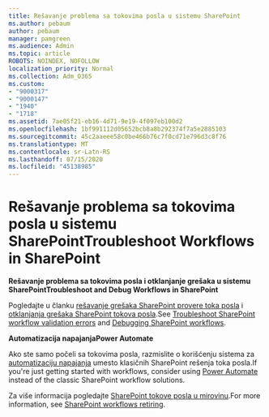 ```yaml
---
title: Rešavanje problema sa tokovima posla u sistemu SharePoint
ms.author: pebaum
author: pebaum
manager: pamgreen
ms.audience: Admin
ms.topic: article
ROBOTS: NOINDEX, NOFOLLOW
localization_priority: Normal
ms.collection: Adm_O365
ms.custom:
- "9000317"
- "9000147"
- "1940"
- "1718"
ms.assetid: 7ae05f21-eb16-4d71-9e19-4f097eb100d2
ms.openlocfilehash: 1bf991112d05652bcb8a8b292374f7a5e2885103
ms.sourcegitcommit: 45c2aaeee58c0be466b76c7f0cd71e796d3c8f76
ms.translationtype: MT
ms.contentlocale: sr-Latn-RS
ms.lasthandoff: 07/15/2020
ms.locfileid: "45138985"
---
```

# <a name="troubleshoot-workflows-in-sharepoint"></a><span data-ttu-id="9ee6b-102">Rešavanje problema sa tokovima posla u sistemu SharePoint</span><span class="sxs-lookup"><span data-stu-id="9ee6b-102">Troubleshoot Workflows in SharePoint</span></span>

<span data-ttu-id="9ee6b-103">**Rešavanje problema sa tokovima posla i otklanjanje grešaka u sistemu SharePoint**</span><span class="sxs-lookup"><span data-stu-id="9ee6b-103">**Troubleshoot and Debug Workflows in SharePoint**</span></span>

<span data-ttu-id="9ee6b-104">Pogledajte u članku [rešavanje grešaka SharePoint provere toka posla](https://docs.microsoft.com/sharepoint/dev/general-development/troubleshooting-sharepoint-server-workflow-validation-errors-in-visio) i [otklanjanja grešaka SharePoint tokova posla](https://docs.microsoft.com/sharepoint/dev/general-development/debugging-sharepoint-server-workflows).</span><span class="sxs-lookup"><span data-stu-id="9ee6b-104">See [Troubleshoot SharePoint workflow validation errors](https://docs.microsoft.com/sharepoint/dev/general-development/troubleshooting-sharepoint-server-workflow-validation-errors-in-visio) and [Debugging SharePoint workflows](https://docs.microsoft.com/sharepoint/dev/general-development/debugging-sharepoint-server-workflows).</span></span>

<span data-ttu-id="9ee6b-105">**Automatizacija napajanja**</span><span class="sxs-lookup"><span data-stu-id="9ee6b-105">**Power Automate**</span></span>

<span data-ttu-id="9ee6b-106">Ako ste samo počeli sa tokovima posla, razmislite o korišćenju sistema za [automatizaciju napajanja](https://docs.microsoft.com/power-automate/modern-approvals) umesto klasičnih SharePoint rešenja toka posla.</span><span class="sxs-lookup"><span data-stu-id="9ee6b-106">If you're just getting started with workflows, consider using [Power Automate](https://docs.microsoft.com/power-automate/modern-approvals) instead of the classic SharePoint workflow solutions.</span></span>

<span data-ttu-id="9ee6b-107">Za više informacija pogledajte [SharePoint tokove posla u mirovinu](https://docs.microsoft.com/alchemyinsights/sharepoint-workflows-retiring).</span><span class="sxs-lookup"><span data-stu-id="9ee6b-107">For more information, see [SharePoint workflows retiring](https://docs.microsoft.com/alchemyinsights/sharepoint-workflows-retiring).</span></span>
